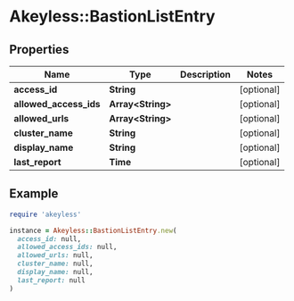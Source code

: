 # Akeyless::BastionListEntry

## Properties

| Name | Type | Description | Notes |
| ---- | ---- | ----------- | ----- |
| **access_id** | **String** |  | [optional] |
| **allowed_access_ids** | **Array&lt;String&gt;** |  | [optional] |
| **allowed_urls** | **Array&lt;String&gt;** |  | [optional] |
| **cluster_name** | **String** |  | [optional] |
| **display_name** | **String** |  | [optional] |
| **last_report** | **Time** |  | [optional] |

## Example

```ruby
require 'akeyless'

instance = Akeyless::BastionListEntry.new(
  access_id: null,
  allowed_access_ids: null,
  allowed_urls: null,
  cluster_name: null,
  display_name: null,
  last_report: null
)
```

